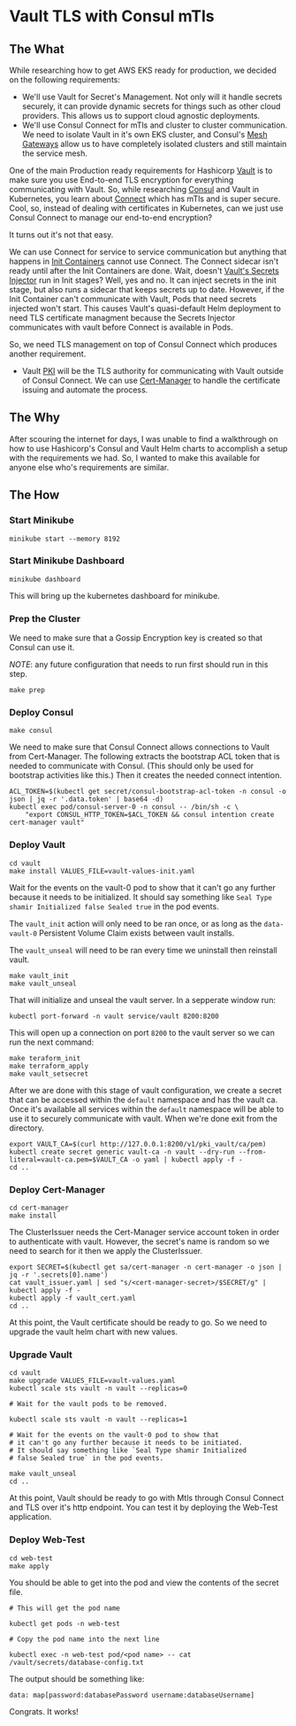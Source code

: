 # Vault TLS with Consul mTls

## The What

While researching how to get AWS EKS ready for production, we decided on the following requirements:

- We'll use Vault for Secret's Management.  Not only will it handle secrets securely, it can provide dynamic secrets for things such as other cloud providers.  This allows us to support cloud agnostic deployments.
- We'll use Consul Connect for mTls and cluster to cluster communication.  We need to isolate Vault in it's own EKS cluster, and Consul's [Mesh Gateways](https://www.consul.io/docs/connect/mesh_gateway) allow us to have completely isolated clusters and still maintain the service mesh.

One of the main Production ready requirements for Hashicorp [Vault](https://www.vaultproject.io/) is to make sure you use End-to-end TLS encryption for everything communicating with Vault.  So, while researching [Consul](https://consul.io) and Vault in Kubernetes, you learn about [Connect](https://www.consul.io/docs/connect) which has mTls and is super secure.  Cool, so, instead of dealing with certificates in Kubernetes, can we just use Consul Connect to manage our end-to-end encryption?

It turns out it's not that easy.

We can use Connect for service to service communication but anything that happens in [Init Containers](https://kubernetes.io/docs/concepts/workloads/pods/init-containers/) cannot use Connect.  The Connect sidecar isn't ready until after the Init Containers are done.  Wait, doesn't [Vault's Secrets Injector](https://www.vaultproject.io/docs/platform/k8s/injector) run in Init stages?  Well, yes and no.  It can inject secrets in the init stage, but also runs a sidecar that keeps secrets up to date.  However, if the Init Container can't communicate with Vault, Pods that need secrets injected won't start.  This causes Vault's quasi-default Helm deployment to need TLS certificate managment because the Secrets Injector communicates with vault before Connect is available in Pods.

So, we need TLS management on top of Consul Connect which produces another requirement.

- Vault [PKI](https://www.vaultproject.io/docs/secrets/pki) will be the TLS authority for communicating with Vault outside of Consul Connect.  We can use [Cert-Manager](https://cert-manager.io/) to handle the certificate issuing and automate the process.

## The Why

After scouring the internet for days, I was unable to find a walkthrough on how to use Hashicorp's Consul and Vault Helm charts to accomplish a setup with the requirements we had.  So, I wanted to make this available for anyone else who's requirements are similar.

## The How


### Start Minikube

```
minikube start --memory 8192
```

### Start Minikube Dashboard

```
minikube dashboard
```

This will bring up the kubernetes dashboard for minikube.

### Prep the Cluster

We need to make sure that a Gossip Encryption key is created so that Consul can use it.

*NOTE*: any future configuration that needs to run first should run in this step.

```
make prep
```

### Deploy Consul

```
make consul
```

We need to make sure that Consul Connect allows connections to Vault from Cert-Manager. The following extracts the bootstrap ACL token that is needed to communicate with Consul.  (This should only be used for bootstrap activities like this.)  Then it creates the needed connect intention.

```
ACL_TOKEN=$(kubectl get secret/consul-bootstrap-acl-token -n consul -o json | jq -r '.data.token' | base64 -d)
kubectl exec pod/consul-server-0 -n consul -- /bin/sh -c \
    "export CONSUL_HTTP_TOKEN=$ACL_TOKEN && consul intention create cert-manager vault"
```

### Deploy Vault

```
cd vault
make install VALUES_FILE=vault-values-init.yaml
```

Wait for the events on the vault-0 pod to show that it can't go any further because it needs to be initialized. It should say something like `Seal Type shamir Initialized false Sealed true` in the pod events.

The `vault_init` action will only need to be ran once, or as long as the `data-vault-0` Persistent Volume Claim exists between vault installs.

The `vault_unseal` will need to be ran every time we uninstall then reinstall vault.

```
make vault_init
make vault_unseal
```

That will initialize and unseal the vault server.  In a sepperate window run:

```
kubectl port-forward -n vault service/vault 8200:8200
```

This will open up a connection on port `8200` to the vault server so we can run the next command:

```
make teraform_init
make terraform_apply
make vault_setsecret
```

After we are done with this stage of vault configuration, we create a secret that can be accessed within the `default` namespace and has the vault ca.  Once it's available all services within the `default` namespace will be able to use it to securely communicate with vault.  When we're done exit from the directory.

```
export VAULT_CA=$(curl http://127.0.0.1:8200/v1/pki_vault/ca/pem)
kubectl create secret generic vault-ca -n vault --dry-run --from-literal=vault-ca.pem=$VAULT_CA -o yaml | kubectl apply -f -
cd ..
```

### Deploy Cert-Manager

```
cd cert-manager
make install
```

The ClusterIssuer needs the Cert-Manager service account token in order to authenticate with vault. However, the secret's name is random so we need to search for it then we apply the ClusterIssuer.

```
export SECRET=$(kubectl get sa/cert-manager -n cert-manager -o json | jq -r '.secrets[0].name')
cat vault_issuer.yaml | sed "s/<cert-manager-secret>/$SECRET/g" | kubectl apply -f -
kubectl apply -f vault_cert.yaml
cd ..
```

At this point, the Vault certificate should be ready to go. So we need to upgrade the vault helm chart with new values.

### Upgrade Vault

```
cd vault
make upgrade VALUES_FILE=vault-values.yaml
kubectl scale sts vault -n vault --replicas=0

# Wait for the vault pods to be removed.

kubectl scale sts vault -n vault --replicas=1

# Wait for the events on the vault-0 pod to show that 
# it can't go any further because it needs to be initiated.  
# It should say something like `Seal Type shamir Initialized 
# false Sealed true` in the pod events.

make vault_unseal
cd ..
```

At this point, Vault should be ready to go with Mtls through Consul Connect and TLS over it's http endpoint. You can test it by deploying the Web-Test application.

### Deploy Web-Test

```
cd web-test
make apply
```

You should be able to get into the pod and view the contents of the secret file.

```
# This will get the pod name

kubectl get pods -n web-test

# Copy the pod name into the next line

kubectl exec -n web-test pod/<pod name> -- cat /vault/secrets/database-config.txt
```

The output should be something like:

```
data: map[password:databasePassword username:databaseUsername]
```

Congrats.  It works!
